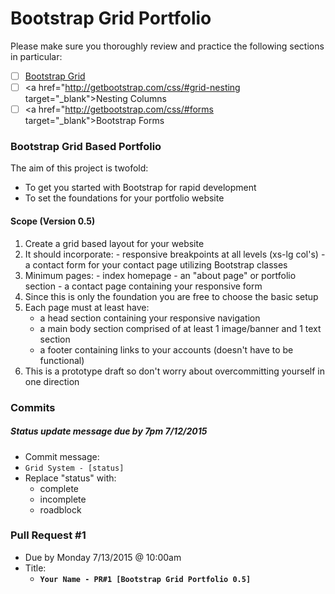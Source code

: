 # Bootstrap Grid Portfolio

Please make sure you thoroughly review and practice the following sections in particular:

- [ ] <a href="http://getbootstrap.com/css/#grid" target="_blank">Bootstrap Grid</a>
- [ ] <a href="http://getbootstrap.com/css/#grid-nesting target="_blank">Nesting Columns</a>
- [ ] <a href="http://getbootstrap.com/css/#forms target="_blank">Bootstrap Forms</a>

### Bootstrap Grid Based Portfolio

The aim of this project is twofold:

- To get you started with Bootstrap for rapid development
- To set the foundations for your portfolio website

#### Scope (Version 0.5)

1. Create a grid based layout for your website
  1. It should incorporate:
    - responsive breakpoints at all levels (xs-lg col's)
    - a contact form for your contact page utilizing Bootstrap classes
  2. Minimum pages:
    - index homepage
    - an "about page" or portfolio section
    - a contact page containing your responsive form
2. Since this is only the foundation you are free to choose the basic setup
3. Each page must at least have:
    - a head section containing your responsive navigation
    - a main body section comprised of at least 1 image/banner and 1 text section
    - a footer containing links to your accounts (doesn't have to be functional)
4. This is a prototype draft so don't worry about overcommitting yourself in one direction

### Commits

##### Status update message due by 7pm 7/12/2015

- Commit message:
- `Grid System - [status]`
- Replace "status" with:
    - complete
    - incomplete
    - roadblock

### Pull Request #1
- Due by Monday 7/13/2015 @ 10:00am
- Title:
  - __`Your Name - PR#1 [Bootstrap Grid Portfolio 0.5]`__
